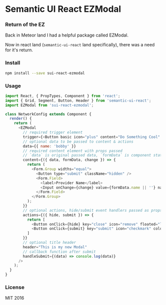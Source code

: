 # Semantic UI React EZModal

### Return of the EZ

Back in Meteor land I had a helpful package called EZModal.

Now in react land (`semantic-ui-react` land specifically), there was a need for it's return.

### Install

```bash
npm install --save sui-react-ezmodal
```

### Usage

```javascript
import React, { PropTypes, Component } from 'react';
import { Grid, Segment, Button, Header } from 'semantic-ui-react';
import EZModal from 'sui-react-ezmodal';

class NetworkConfig extends Component {
  render() {
    return (
      <EZModal
        // required trigger element
        trigger={<Button basic icon="plus" content="Do Something Cool" />}
        // optional data to be passed to content & actions
        data={{ name: 'bobby' }}
        // required content element with props passed
        // `data` is original passed data, `formData` is component state for controlled inputs
        content={({ data, formData, change }) => {
          return (
            <Form.Group widths="equal">
              <Button type="submit" className="hidden" />
              <Form.Field>
                <label>Provider Name</label>
                <Input onChange={change} value={formData.name || ''} name="name" />
              </Form.Field>
            </Form.Group>
          );
        }}
        // optional actions, hide/submit event handlers passed as props
        actions={({ hide, submit }) => {
          return [
            <Button onClick={hide} key="close" icon="remove" floated="left" content="Cancel" />,
            <Button onClick={submit} key="submit" icon="checkmark" color="green" content="OK" />,
          ]
        }}
        // optional title header
        header="This is my new Modal"
        // callback function after submit
        handleSubmit={(data) => console.log(data)}
      />
    );
  }
}
```

### License

MIT 2016

